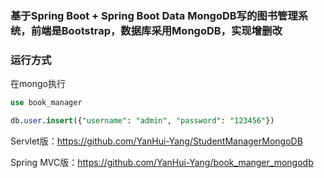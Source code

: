 ### 基于Spring Boot + Spring Boot Data MongoDB写的图书管理系统，前端是Bootstrap，数据库采用MongoDB，实现增删改



### 运行方式

在mongo执行

```sql
use book_manager

db.user.insert({"username": "admin", "password": "123456"})
```



Servlet版：https://github.com/YanHui-Yang/StudentManagerMongoDB

Spring MVC版：https://github.com/YanHui-Yang/book_manger_mongodb